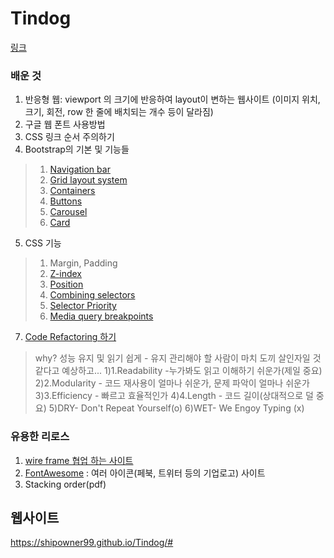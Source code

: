 # Tindog
[링크](https://shipowner99.github.io/Tindog/#)
 
### 배운 것
1. 반응형 웹: viewport 의 크기에 반응하여 layout이 변하는 웹사이트 (이미지 위치, 크기, 회전, row 한 줄에 배치되는 개수 등이 달라짐)
2. 구글 웹 폰트 사용방법
3. CSS 링크 순서 주의하기
4. Bootstrap의 기본 및 기능들
>1) [Navigation bar](https://getbootstrap.com/docs/5.3/components/navbar/)
>2) [Grid layout system](https://getbootstrap.com/docs/5.3/layout/grid/#example)
>3) [Containers](https://getbootstrap.com/docs/5.3/layout/containers/)
>4) [Buttons](https://getbootstrap.com/docs/5.3/components/buttons/)
>5) [Carousel](https://getbootstrap.com/docs/5.3/components/carousel/)
>6) [Card](https://getbootstrap.com/docs/5.3/components/card/)
5. CSS 기능
>1) Margin, Padding
>2) [Z-index](https://www.w3schools.com/css/css_z-index.asp)
>3) [Position](https://blog.naver.com/jey803/222328410887)
>4) [Combining selectors](https://blog.naver.com/jey803/222346790755)
>5) [Selector Priority](https://blog.naver.com/jey803/222346839994)
>6) [Media query breakpoints](https://blog.naver.com/jey803/222345584581)
7. [Code Refactoring 하기](https://blog.naver.com/jey803/222346648967)
>why? 성능 유지 및 읽기 쉽게 - 유지 관리해야 할 사람이 마치 도끼 살인자일 것 같다고 예상하고...
>1)1.Readability -누가봐도 읽고 이해하기 쉬운가(제일 중요)
>2)2.Modularity - 코드 재사용이 얼마나 쉬운가, 문제 파악이 얼마나 쉬운가
>3)3.Efficiency - 빠르고 효율적인가
>4)4.Length - 코드 길이(상대적으로 덜 중요)
>5)DRY- Don't Repeat Yourself(o)
>6)WET- We Engoy Typing (x)

### 유용한 리로스
1. [wire frame 협업 하는 사이트 ](https://balsamiq.cloud/)
2. [FontAwesome](https://fontawesome.com/icons) : 여러 아이콘(페북, 트위터 등의 기업로고) 사이트
3. Stacking order(pdf)


## 웹사이트
https://shipowner99.github.io/Tindog/#
